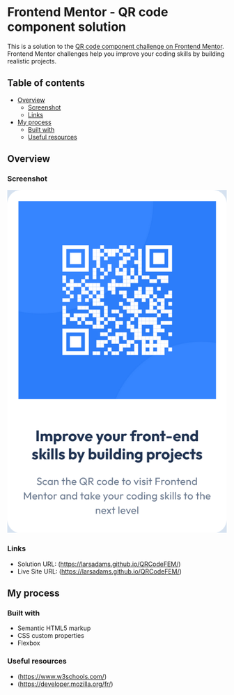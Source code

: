 # Frontend Mentor - QR code component solution

This is a solution to the [QR code component challenge on Frontend Mentor](https://www.frontendmentor.io/challenges/qr-code-component-iux_sIO_H). Frontend Mentor challenges help you improve your coding skills by building realistic projects. 

## Table of contents

- [Overview](#overview)
  - [Screenshot](#screenshot)
  - [Links](#links)
- [My process](#my-process)
  - [Built with](#built-with)
  - [Useful resources](#useful-resources)

## Overview

### Screenshot

![](./images/Screenshot.png)

### Links

- Solution URL: (https://larsadams.github.io/QRCodeFEM/)
- Live Site URL: (https://larsadams.github.io/QRCodeFEM/)

## My process

### Built with

- Semantic HTML5 markup
- CSS custom properties
- Flexbox

### Useful resources

- (https://www.w3schools.com/) 
- (https://developer.mozilla.org/fr/) 
